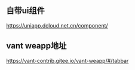 ## 自带ui组件
https://uniapp.dcloud.net.cn/component/

## vant weapp地址
https://vant-contrib.gitee.io/vant-weapp/#/tabbar